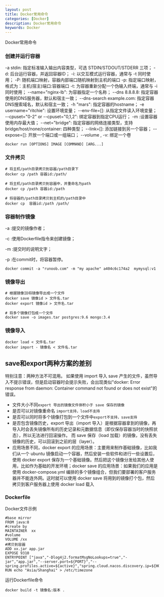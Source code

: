 ```yaml
---
layout: post
title: Docker常用命令
categories: [Docker]
description: Docker常用命令
keywords: Docker
---
```


Docker常用命令

### 创建并运行容器
-a stdin: 指定标准输入输出内容类型，可选 STDIN/STDOUT/STDERR 三项；
-d: 后台运行容器，并返回容器ID；
-i: 以交互模式运行容器，通常与 -t 同时使用；
-P: 随机端口映射，容器内部端口随机映射到主机的端口
-p: 指定端口映射，格式为：主机(宿主)端口:容器端口
-t: 为容器重新分配一个伪输入终端，通常与 -i 同时使用；
--name="nginx-lb": 为容器指定一个名称；
--dns 8.8.8.8: 指定容器使用的DNS服务器，默认和宿主一致；
--dns-search example.com: 指定容器DNS搜索域名，默认和宿主一致；
-h "mars": 指定容器的hostname；
-e username="ritchie": 设置环境变量；
--env-file=[]: 从指定文件读入环境变量；
--cpuset="0-2" or --cpuset="0,1,2": 绑定容器到指定CPU运行；
-m :设置容器使用内存最大值；
--net="bridge": 指定容器的网络连接类型，支持 bridge/host/none/container: 四种类型；
--link=[]: 添加链接到另一个容器；
--expose=[]: 开放一个端口或一组端口；
--volume , -v: 绑定一个卷
```shell
docker run [OPTIONS] IMAGE [COMMAND] [ARG...]
```

### 文件拷贝
```shell
# 将主机/path目录拷贝到容器/path目录下
docker cp /path 容器id:/path/

# 将主机/path目录拷贝到容器中，并重命名为path
docker cp /path 容器id:/path

# 将容器的/path目录拷贝到主机的/path目录中
docker cp  容器id:/path /path/
```

### 容器制作镜像
-a :提交的镜像作者；

-c :使用Dockerfile指令来创建镜像；

-m :提交时的说明文字；

-p :在commit时，将容器暂停。
```shell
docker commit -a "runoob.com" -m "my apache" a404c6c174a2  mymysql:v1
```

### 镜像导出
```shell
# 根据镜像ID将镜像导出成一个文件
docker save 镜像id > 文件名.tar
docker export 镜像id > 文件名.tar

# 将多个镜像打包成一个文件
docker save -o images.tar postgres:9.6 mongo:3.4
```

### 镜像导入
```shell
docker load < 文件名.tar
docker import - 镜像名 < 文件名.tar
```
## save和export两种方案的差别
特别注意：两种方法不可混用。
如果使用 import 导入 save 产生的文件，虽然导入不提示错误，但是启动容器时会提示失败，会出现类似"docker: Error response from daemon: Container command not found or does not exist"的错误。

- 文件大小不同```export 导出的镜像文件体积小于 save 保存的镜像```
- 是否可以对镜像重命名 ``import支持，load不支持``
- 是否可以同时将多个镜像打包到一个文件中```export不支持，save支持```
- 是否包含镜像历史，export 导出（import 导入）是根据容器拿到的镜像，再导入时会丢失镜像所有的历史记录和元数据信息（即仅保存容器当时的快照状态），所以无法进行回滚操作。
而 save 保存（load 加载）的镜像，没有丢失镜像的历史，可以回滚到之前的层（layer）。
- 应用场景不同，docker export 的应用场景：主要用来制作基础镜像，比如我们从一个 ubuntu 镜像启动一个容器，然后安装一些软件和进行一些设置后，使用 docker export 保存为一个基础镜像。然后把这个镜像分发给其他人使用，比如作为基础的开发环境；docker save 的应用场景：如果我们的应用是使用 docker-compose.yml 编排的多个镜像组合，但我们要部署的客户服务器并不能连外网。这时就可以使用 docker save 将用到的镜像打个包，然后拷贝到客户服务器上使用 docker load 载入

### Dockerfile
Docker文件示例
```text
#base mirror
FROM java:8
#create by
MAINTAINER  xx
#volume
VOLUME /xx
#拷贝到容器
ADD xx.jar app.jar
EXPOSE 9310
ENTRYPOINT ["java","-Dlog4j2.formatMsgNoLookups=true","-jar","app.jar","--server.port=${PORT}","--spring.profiles.active=${active}","spring.cloud.nacos.discovery.ip=${HOSTIP}","&"]
RUN echo "Asia/Shanghai" > /etc/timezone
```
运行Dockerfile命令
```shell
docker build -t 镜像名:版本 .
```